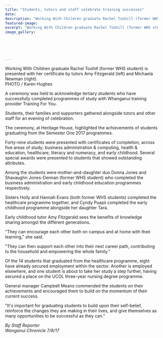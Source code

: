 ```yaml
---
title: "Students, tutors and staff celebrate training successes"
date: 
description: "Working With Children graduate Rachel Toohill (former WHS student) is presented with her certificate..."
featured-image: 
excerpt: "Working With Children graduate Rachel Toohill (former WHS student) is presented with her certificate by tutors Amy Fitzgerald (left) and Michaela Newman (right)."
image_gallery:
	
	
	
	
	
---
```


<p><span>Working With Children graduate Rachel Toohill (former WHS student) is presented with her certificate by tutors Amy Fitzgerald (left) and Michaela Newman (right). <br />PHOTO / Karen Hughes</span></p>
<p class="element element-paragraph">A ceremony was held to acknowledge tertiary students who have successfully completed programmes of study with Whanganui training provider Training For You.</p>
<p class="element element-paragraph">Students, their families and supporters gathered alongside tutors and other staff for an evening of celebration.</p>
<p class="element element-paragraph">The ceremony, at Heritage House, highlighted the achievements of students graduating from the Semester One 2017 programmes.</p>
<p class="element element-paragraph">Forty-nine students were presented with certificates of completion, across five areas of study; business administration &amp; computing, health &amp; education, healthcare, literacy and numeracy, and early childhood. Several special awards were presented to students that showed outstanding attributes.</p>
<p class="element element-paragraph">Among the students were mother-and-daughter duo Donna Jones and Shavaughn Jones-Dennan (former WHS student) who completed the business administration and early childhood education programmes respectively.</p>
<p class="element element-paragraph">Sisters Holly and Hannah Evans (both former WHS students) completed the healthcare programme together, and Cyndy Puapii completed the early childhood programme alongside her daughter Tara.</p>
<p class="element element-paragraph">Early childhood tutor Amy Fitzgerald sees the benefits of knowledge sharing amongst the different generations.</p>
<p class="element element-paragraph">"They can encourage each other both on campus and at home with their learning," she said.</p>
<p class="element element-paragraph">"They can then support each other into their next career path, contributing to the household and empowering the whole family."</p>
<p class="element element-paragraph">Of the 14 students that graduated from the healthcare programme, eight have already secured employment within the sector. Another is employed elsewhere, and one student is about to take her study a step further, having secured a place on the UCOL three-year nursing degree programme.</p>
<p class="element element-paragraph">General manager Campbell Means commended the students on their achievements and encouraged them to build on the momentum of their current success.</p>
<p class="element element-paragraph">"It's important for graduating students to build upon their self-belief, reinforce the changes they are making in their lives, and give themselves as many opportunities to be successful as they can."</p>
<p class="element element-paragraph"><em>By Staff Reporter</em><br /><em>Wanganui Chronicle 7/8/17</em></p>

